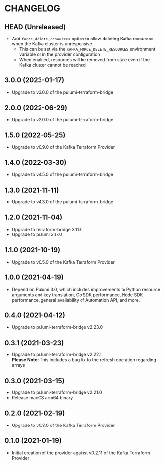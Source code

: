 # CHANGELOG

## HEAD (Unreleased)

* Add `force_delete_resources` option to allow deleting Kafka resources when the Kafka cluster is unresponsive
  * This can be set via the `KAFKA_FORCE_DELETE_RESOURCES` environment variable or in the provider configuration
  * When enabled, resources will be removed from state even if the Kafka cluster cannot be reached

## 3.0.0 (2023-01-17)

* Upgrade to v3.0.0 of the pulumi-terraform-bridge

## 2.0.0 (2022-06-29)

* Upgrade to v2.0.0 of the pulumi-terraform-bridge

## 1.5.0 (2022-05-25)

* Upgrade to v0.9.0 of the Kafka Terraform Provider

## 1.4.0 (2022-03-30)

* Upgrade to v4.5.0 of the pulumi-terraform-bridge

## 1.3.0 (2021-11-11)

* Upgrade to v4.3.0 of the pulumi-terraform-bridge

## 1.2.0 (2021-11-04)

* Upgrade to terraform-bridge 3.11.0
* Upgrade to pulumi 3.17.0

## 1.1.0 (2021-10-19)

* Upgrade to v0.5.0 of the Kafka Terraform Provider

## 1.0.0 (2021-04-19)

* Depend on Pulumi 3.0, which includes improvements to Python resource arguments and key translation, Go SDK performance,
  Node SDK performance, general availability of Automation API, and more.

## 0.4.0 (2021-04-12)

* Upgrade to pulumi-terraform-bridge v2.23.0

## 0.3.1 (2021-03-23)

* Upgrade to pulumi-terraform-bridge v2.22.1  
  **Please Note:** This includes a bug fix to the refresh operation regarding arrays

## 0.3.0 (2021-03-15)

* Upgrade to pulumi-terraform-bridge v2.21.0
* Release macOS arm64 binary

## 0.2.0 (2021-02-19)

* Upgrade to v0.3.0 of the Kafka Terraform Provider

## 0.1.0 (2021-01-19)

* Initial creation of the provider against v0.2.11 of the Kafka Terraform Provider 